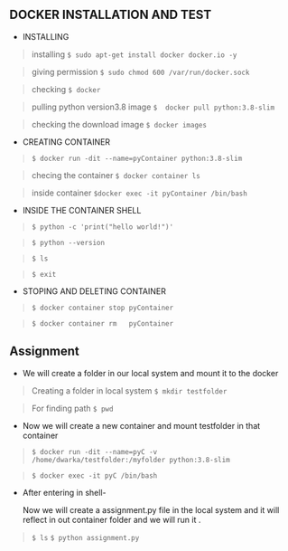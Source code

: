 ## DOCKER INSTALLATION AND TEST
* INSTALLING
> installing `$ sudo apt-get install docker docker.io -y`

> giving permission `$ sudo chmod 600 /var/run/docker.sock`

> checking `$ docker`

> pulling python version3.8 image  `$  docker pull python:3.8-slim`

> checking the download image  `$ docker images`


* CREATING CONTAINER
> `$ docker run -dit --name=pyContainer python:3.8-slim`

> checing the container  `$ docker container ls`

> inside container   `$docker exec -it pyContainer /bin/bash`

* INSIDE THE CONTAINER SHELL

> `$ python -c 'print("hello world!")'`

> `$ python --version`

> `$ ls`

> `$ exit` 



* STOPING AND DELETING CONTAINER

> `$ docker container stop pyContainer`

> `$ docker container rm   pyContainer`

## Assignment

* We will create a folder in our local system and mount it to the docker

> Creating a folder in local system  `$ mkdir testfolder`

> For finding path  `$ pwd`


* Now we will create a new container and mount testfolder in that container

> `$ docker run -dit --name=pyC -v /home/dwarka/testfolder:/myfolder python:3.8-slim`

> `$ docker exec -it pyC /bin/bash`


* After entering in shell-


  Now we will create a assignment.py file in the local system and it will reflect in out container folder and we will run it .

> `$ ls`
> `$ python assignment.py`









